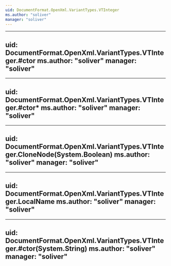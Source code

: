 ```yaml
---
uid: DocumentFormat.OpenXml.VariantTypes.VTInteger
ms.author: "soliver"
manager: "soliver"
---
```


---
uid: DocumentFormat.OpenXml.VariantTypes.VTInteger.#ctor
ms.author: "soliver"
manager: "soliver"
---

---
uid: DocumentFormat.OpenXml.VariantTypes.VTInteger.#ctor*
ms.author: "soliver"
manager: "soliver"
---

---
uid: DocumentFormat.OpenXml.VariantTypes.VTInteger.CloneNode(System.Boolean)
ms.author: "soliver"
manager: "soliver"
---

---
uid: DocumentFormat.OpenXml.VariantTypes.VTInteger.LocalName
ms.author: "soliver"
manager: "soliver"
---

---
uid: DocumentFormat.OpenXml.VariantTypes.VTInteger.#ctor(System.String)
ms.author: "soliver"
manager: "soliver"
---
